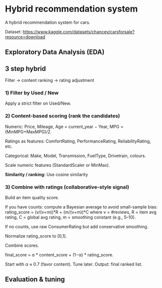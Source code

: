 # Hybrid recommendation system

A hybrid recommendation system for cars.

Dataset: https://www.kaggle.com/datasets/chancev/carsforsale?resource=download

## Exploratory Data Analysis (EDA)

## 3 step hybrid 
Filter → content ranking → rating adjustment 

### 1) Filter by Used / New

Apply a strict filter on Used/New.

### 2) Content-based scoring (rank the candidates)

Numeric: Price, Mileage, Age = current_year − Year, MPG = (MinMPG+MaxMPG)/2.

Ratings as features: ComfortRating, PerformanceRating, ReliabilityRating, etc.

Categorical: Make, Model, Transmission, FuelType, Drivetrain, colours. 

Scale numeric features (StandardScaler or MinMax).

**Similarity / ranking:** Use cosine similarity

### 3) Combine with ratings (collaborative-style signal)

Build an item quality score.

If you have counts: compute a Bayesian average to avoid small-sample bias:
rating_score = (v/(v+m))*R + (m/(v+m))*C
where v = #reviews, R = item avg rating, C = global avg rating, m = smoothing constant (e.g., 5–10).

If no counts, use raw ConsumerRating but add conservative smoothing.

Normalize rating_score to [0,1].

Combine scores.

final_score = α * content_score + (1−α) * rating_score.

Start with α ≈ 0.7 (favor content). Tune later.
Output: final ranked list.

## Evaluation & tuning 